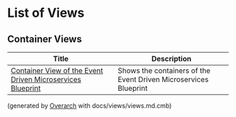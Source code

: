 # List of Views

## Container Views
| Title | Description |
|---|---|
| [Container View of the Event Driven Microservices Blueprint](container-view.md) | Shows the containers of the Event Driven Microservices Blueprint |


(generated by [Overarch](https://github.com/soulspace-org/overarch) with docs/views/views.md.cmb)
